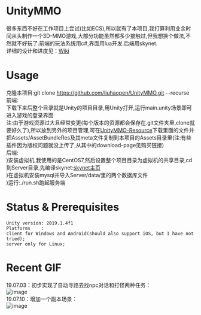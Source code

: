 # UnityMMO
很多东西不好在工作项目上尝试(比如ECS),所以就有了本项目,我打算利用业余时间从头制作一个3D-MMO游戏,大部分功能虽然都多少接触过,但我想换个做法,不然就不好玩了.前端的玩法系统用c#,界面用lua开发.后端用skynet.  
详细的设计和进度见：[Wiki](https://github.com/liuhaopen/UnityMMO/wiki/%E5%BC%80%E5%8F%91%E7%AC%94%E8%AE%B0 "Wiki")  

# Usage
克隆本项目:git clone https://github.com/liuhaopen/UnityMMO.git --recurse  
前端:  
下载下来后整个目录就是Unity的项目目录,用Unity打开,运行main.unity场景即可进入游戏的登录界面  
注:由于游戏资源过大且经常变更(每个版本的资源都会保存在.git文件夹里,clone就要好久了),所以放到另外的项目管理,可在[UnityMMO-Resource](https://github.com/liuhaopen/UnityMMO-Resource/tree/master/Assets/AssetBundleRes "UnityMMO-Resource")下载里面的文件并把Assets/AssetBundleRes及其meta文件复制到本项目的Assets目录里(注:有些插件因为版权问题就没上传了,从其中的download-page见购买链接)  
后端:  
)安装虚拟机,我使用的是CentOS7,然后设置整个项目目录为虚拟机的共享目录,cd到Server目录,先编译skynet:[skynet主页](https://github.com/cloudwu/skynet "skynet主页")  
)在虚拟机安装mysql并导入Server/data/里的两个数据库文件  
)运行:./run.sh跑起服务端  

# Status & Prerequisites
```
Unity version: 2019.1.4f1
Platforms    : 
client for Windows and Android(should also support iOS, but I have not tried);  
server only for Linux;
```

# Recent GIF
19.07.03：初步实现了自动寻路去找npc对话和打怪两种任务：    
![image](https://github.com/liuhaopen/ReadmeResources/blob/master/UnityMMO/auto_talk_and_fight.gif)     
19.07.10：增加一个副本场景：    
![image](https://github.com/liuhaopen/ReadmeResources/blob/master/UnityMMO/change_scene.gif)     